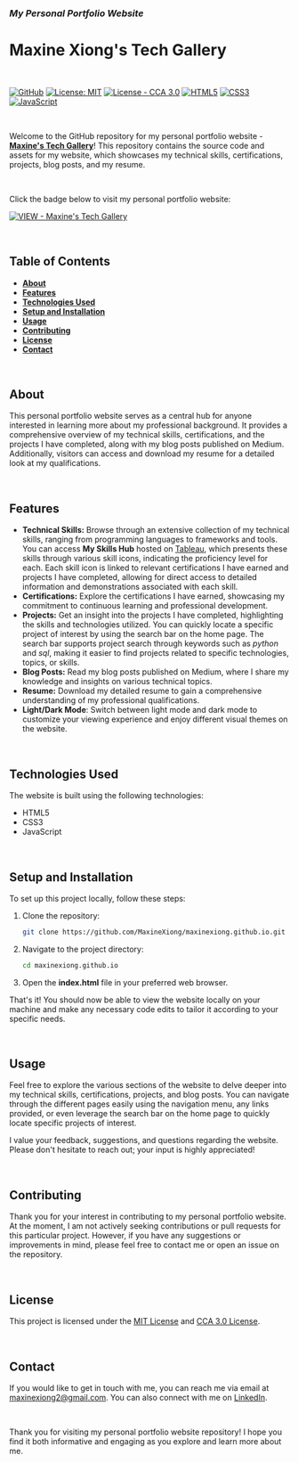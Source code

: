 ### *My Personal Portfolio Website*
# Maxine Xiong's Tech Gallery

<br/>

[![GitHub](https://badgen.net/badge/icon/GitHub?icon=github&color=black&label)](https://github.com/MaxineXiong)
[![License: MIT](https://img.shields.io/badge/License-MIT-yellow.svg)](https://opensource.org/licenses/MIT)
[![License - CCA 3.0](https://img.shields.io/badge/License-CCA_3.0-e7746f)](https://html5up.net/license)
[![HTML5](https://img.shields.io/badge/HTML5-E34F26?logo=html5&logoColor=white)](https://html.spec.whatwg.org/)
[![CSS3](https://img.shields.io/badge/CSS3-1572B6?logo=css3&logoColor=white)](https://www.css3.com/)
[![JavaScript](https://img.shields.io/badge/JavaScript-F7DF1E?logo=JavaScript&logoColor=black)](https://www.ecma-international.org/publications-and-standards/standards/ecma-262/)

<br/>

Welcome to the GitHub repository for my personal portfolio website - [**Maxine's Tech Gallery**](https://maxinexiong.github.io/)! This repository contains the source code and assets for my website, which showcases my technical skills, certifications, projects, blog posts, and my resume.

<br/>

Click the badge below to visit my personal portfolio website:

[![VIEW - Maxine's Tech Gallery](https://img.shields.io/badge/VIEW-Maxine's_Tech_Gallery-7289DA?style=for-the-badge)](https://maxinexiong.github.io/)

<br/>

## **Table of Contents**

- **[About](#about)**
- **[Features](#features)**
- **[Technologies Used](#technologies-used)**
- **[Setup and Installation](#setup-and-installation)**
- **[Usage](#usage)**
- **[Contributing](#contributing)**
- **[License](#license)**
- **[Contact](#contact)**

<br/>

## **About**

This personal portfolio website serves as a central hub for anyone interested in learning more about my professional background. It provides a comprehensive overview of my technical skills, certifications, and the projects I have completed, along with my blog posts published on Medium. Additionally, visitors can access and download my resume for a detailed look at my qualifications.

<br/>

## **Features**

- **Technical Skills:** Browse through an extensive collection of my technical skills, ranging from programming languages to frameworks and tools. You can access **My Skills Hub** hosted on [Tableau](https://public.tableau.com/views/Skills-templateandhints/SKILLSHUB?:language=en-GB&:display_count=n&:origin=viz_share_link), which presents these skills through various skill icons, indicating the proficiency level for each. Each skill icon is linked to relevant certifications I have earned and projects I have completed, allowing for direct access to detailed information and demonstrations associated with each skill.
- **Certifications:** Explore the certifications I have earned, showcasing my commitment to continuous learning and professional development.
- **Projects:** Get an insight into the projects I have completed, highlighting the skills and technologies utilized. You can quickly locate a specific project of interest by using the search bar on the home page. The search bar supports project search through keywords such as _python_ and _sql_, making it easier to find projects related to specific technologies, topics, or skills.
- **Blog Posts:** Read my blog posts published on Medium, where I share my knowledge and insights on various technical topics.
- **Resume:** Download my detailed resume to gain a comprehensive understanding of my professional qualifications.
- **Light/Dark Mode**: Switch between light mode and dark mode to customize your viewing experience and enjoy different visual themes on the website.

<br/>

## **Technologies Used**

The website is built using the following technologies:

- HTML5
- CSS3
- JavaScript

<br/>

## **Setup and Installation**

To set up this project locally, follow these steps:

1. Clone the repository:
    
    ```bash
    git clone https://github.com/MaxineXiong/maxinexiong.github.io.git
    ```
    
2. Navigate to the project directory:
    
    ```bash
    cd maxinexiong.github.io
    ```
    
3. Open the **index.html** file in your preferred web browser.

That's it! You should now be able to view the website locally on your machine and make any necessary code edits to tailor it according to your specific needs.

<br/>

## **Usage**

Feel free to explore the various sections of the website to delve deeper into my technical skills, certifications, projects, and blog posts. You can navigate through the different pages easily using the navigation menu, any links provided, or even leverage the search bar on the home page to quickly locate specific projects of interest.

I value your feedback, suggestions, and questions regarding the website. Please don't hesitate to reach out; your input is highly appreciated!

<br/>

## **Contributing**

Thank you for your interest in contributing to my personal portfolio website. At the moment, I am not actively seeking contributions or pull requests for this particular project. However, if you have any suggestions or improvements in mind, please feel free to contact me or open an issue on the repository.

<br/>

## **License**

This project is licensed under the [MIT License](https://choosealicense.com/licenses/mit/) and [CCA 3.0 License](http://creativecommons.org/licenses/by/3.0/).

<br/>

## **Contact**

If you would like to get in touch with me, you can reach me via email at [maxinexiong2@gmail.com](mailto:maxinexiong2@gmail.com). You can also connect with me on [LinkedIn](https://www.linkedin.com/in/maxinexiong).

<br/>

Thank you for visiting my personal portfolio website repository! I hope you find it both informative and engaging as you explore and learn more about me.
